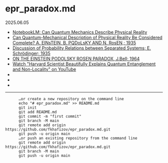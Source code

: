 # epr_paradox.md
2025.06.05

* [NotebookLM: Can Quantum Mechanics Describe Physical Reality](https://notebooklm.google.com/notebook/8cdad95c-336f-495a-b870-4b97480cbd07/audio)
* [Can Quantum-Mechanical Description of Physical Reality Be Considered Complete? A. EINsTEIN, B. PQDoLsKY AND N. RosEN,; 1935 ](https://github.com/fkhafizov/epr_paradox.md/blob/main/EPR_1935_PhysRev.47.777.pdf)
* [Discussion of Probability Relations between Separated Systems; E. Schrödinger; 1935](https://github.com/fkhafizov/epr_paradox.md/blob/main/shrodinger_1935.pdf)
* [ON THE EINSTEIN PODOLSKY ROSEN PARADOX, J.Bell; 1964](https://github.com/fkhafizov/epr_paradox.md/blob/main/JBell_1964_onEPR_PhysicsPhysiqueFizika.1.195.pdf)
* [Watch "Harvard Scientist Beautifully Explains Quantum Entanglement and Non-Locality" on YouTube](https://youtu.be/QTa-YQCMUFs)
* []()
* []()
* []()

------------


          …or create a new repository on the command line
          echo "# epr_paradox.md" >> README.md
          git init
          git add README.md
          git commit -m "first commit"
          git branch -M main
          git remote add origin https://github.com/fkhafizov/epr_paradox.md.git
          git push -u origin main
          …or push an existing repository from the command line
          git remote add origin https://github.com/fkhafizov/epr_paradox.md.git
          git branch -M main
          git push -u origin main
